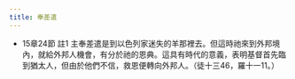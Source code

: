 ```yaml
---
title: 奉差遣
---
```


- 15章24節 註1
主奉差遣是到以色列家迷失的羊那裡去。但這時祂來到外邦境內，就給外邦人機會，有分於祂的恩典。這具有時代的意義，表明基督首先臨到猶太人，但由於他們不信，救恩便轉向外邦人。（徒十三46，羅十一11。）

